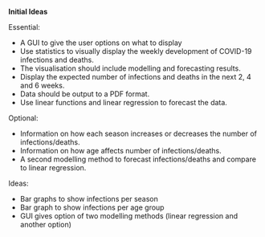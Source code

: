 **Initial Ideas**

Essential:
-	A GUI to give the user options on what to display
-	Use statistics to visually display the weekly development of COVID-19 infections and deaths.
-	The visualisation should include modelling and forecasting results.
-	Display the expected number of infections and deaths in the next 2, 4 and 6 weeks.
-	Data should be output to a PDF format. 
-	Use linear functions and linear regression to forecast the data. 

Optional:
-	Information on how each season increases or decreases the number of infections/deaths. 
-	Information on how age affects number of infections/deaths.
-	A second modelling method to forecast infections/deaths and compare to linear regression. 

Ideas:
-	Bar graphs to show infections per season
-	Bar graph to show infections per age group
-	GUI gives option of two modelling methods (linear regression and another option)
